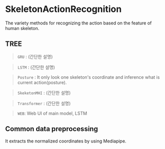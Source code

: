 # SkeletonActionRecognition
The variety methods for recognizing the action based on the feature of human skeleton.

## TREE
> ```GRU``` : (간단한 설명)

> ```LSTM``` : (간단한 설명)

> ```Posture``` : It only look one skeleton's coordinate and inference what is current action(posture).

> ```SkeketonMHI``` : (간단한 설명)

> ```Transformer``` : (간단한 설명)

> ```WEB```: Web UI of main model, LSTM

## Common data preprocessing
It extracts the normalized coordinates by using Mediapipe.

